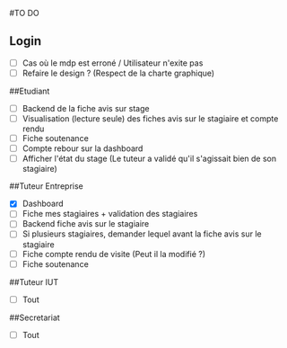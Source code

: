 #TO DO
## Login
 - [ ] Cas où le mdp est erroné / Utilisateur n'exite pas
 - [ ] Refaire le design ? (Respect de la charte graphique)

##Etudiant
 - [ ] Backend de la fiche avis sur stage
 - [ ] Visualisation (lecture seule) des fiches avis sur le stagiaire et compte rendu
 - [ ] Fiche soutenance
 - [ ] Compte rebour sur la dashboard
 - [ ] Afficher l'état du stage (Le tuteur a validé qu'il s'agissait bien de son stagiaire)

##Tuteur Entreprise
 - [x] Dashboard
 - [ ] Fiche mes stagiaires + validation des stagiaires
 - [ ] Backend fiche avis sur le stagiaire
 - [ ] Si plusieurs stagiaires, demander lequel avant la fiche avis sur le stagiaire
 - [ ] Fiche compte rendu de visite (Peut il la modifié ?)
 - [ ] Fiche soutenance

##Tuteur IUT
  - [ ] Tout
  
##Secretariat
 - [ ] Tout
